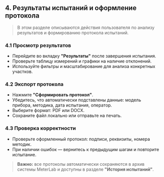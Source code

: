 ## 4. Результаты испытаний и оформление протокола

>В этом разделе описываются действия пользователя по анализу результатов и формированию протокола испытаний.

### 4.1 Просмотр результатов
- Перейдите во вкладку **"Результаты"** после завершения испытания.
- Проверьте таблицу измерений и графики на наличие отклонений.
- Используйте фильтры и масштабирование для анализа конкретных участков.

### 4.2 Экспорт протокола
- Нажмите **"Сформировать протокол"**.
- Убедитесь, что автоматически подставлены данные: модель прибора, методика, дата испытания, оператор.
- Выберите формат: PDF или DOCX.
- Сохраните файл локально или отправьте на печать.

### 4.3 Проверка корректности
- Проверьте оформленный протокол: подписи, реквизиты, номера методик.
- При наличии ошибок — вернитесь к предыдущим шагам и повторите испытание.

> **Важно:** все протоколы автоматически сохраняются в архив системы MeterLab и доступны в разделе **"История испытаний"**.

